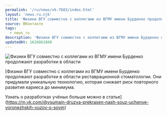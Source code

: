 ```yaml
---
permalink: '/ru/news/vk-7683/index.html'
layout: 'news.ru.njk'
title: 'Физики ВГУ совместно с коллегами из ВГМУ имени Бурденко продолжают разработки в области'
source: ВКонтакте
tags:
  - news_ru
description: 'Физики ВГУ совместно с коллегами из ВГМУ имени Бурденко продолжают разработки в области'
updatedAt: 1626861660
---
```

![Физики ВГУ совместно с коллегами из ВГМУ имени Бурденко продолжают разработки в области](https://sun9-41.userapi.com/sun9-2/impg/lDuxipYmWRUsPwMjzUUaSnLPWj48pj6chHvMDw/kZZpfiXnBxM.jpg?size=800x533&quality=96&sign=884003e3d59b238ffbd3cf5b9e8e61ce&c_uniq_tag=0KYMu_KwDTm9cugzHmKiPyN_HWaswFEkvjyGF7LzABk&type=album)

[Физики ВГУ совместно с коллегами из ВГМУ имени Бурденко продолжают разработки в области реставрационной стоматологии. Они придумали уникальную технологию, которая снижает риск повторного развития кариеса до минимума.

Узнать о разработках учёных больше можно в статье](https://m.vk.com/@vsumain-druzya-prekrasen-nash-souz-uchenye-voronezhskih-vuzov-o-sovm)
